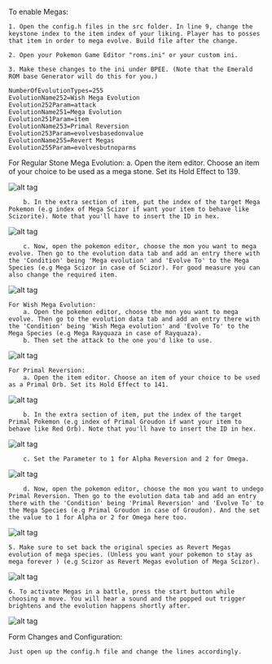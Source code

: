 
To enable Megas:

	1. Open the config.h files in the src folder. In line 9, change the keystone index to the item index of your liking. Player has to posses that item in order to mega evolve. Build file after the change.

	2. Open your Pokemon Game Editor "roms.ini" or your custom ini.

	3. Make these changes to the ini under BPEE. (Note that the Emerald ROM base Generator will do this for you.)
	
	NumberOfEvolutionTypes=255
	EvolutionName252=Wish Mega Evolution
	Evolution252Param=attack
	EvolutionName251=Mega Evolution
	Evolution251Param=item
	EvolutionName253=Primal Reversion
	Evolution253Param=evolvesbasedonvalue
	EvolutionName255=Revert Megas
	Evolution255Param=evolvesbutnoparms

	
For Regular Stone Mega Evolution:
		a. Open the item editor. Choose an item of your choice to be used as a mega stone. Set its Hold Effect to 139.

![alt tag](https://raw.githubusercontent.com/Gamer2020/PokemonGameEditor/master/Screenshots/SettingUpEmEN/hold.png)
		
		b. In the extra section of item, put the index of the target Mega Pokemon (e.g index of Mega Scizor if want your item to behave like Scizorite). Note that you'll have to insert the ID in hex.
		
![alt tag](https://raw.githubusercontent.com/Gamer2020/PokemonGameEditor/master/Screenshots/SettingUpEmEN/extra.png)
		
		c. Now, open the pokemon editor, choose the mon you want to mega evolve. Then go to the evolution data tab and add an entry there with the 'Condition' being 'Mega evolution' and 'Evolve To' to the Mega Species (e.g Mega Scizor in case of Scizor). For good measure you can also change the required item.
		
![alt tag](https://raw.githubusercontent.com/Gamer2020/PokemonGameEditor/master/Screenshots/SettingUpEmEN/evo.png)
		
	For Wish Mega Evolution:
		a. Open the pokemon editor, choose the mon you want to mega evolve. Then go to the evolution data tab and add an entry there with the 'Condition' being 'Wish Mega evolution' and 'Evolve To' to the Mega Species (e.g Mega Rayquaza in case of Rayquaza).
		b. Then set the attack to the one you'd like to use.
		
![alt tag](https://raw.githubusercontent.com/Gamer2020/PokemonGameEditor/master/Screenshots/SettingUpEmEN/wish.png)

	For Primal Reversion:
		a. Open the item editor. Choose an item of your choice to be used as a Primal Orb. Set its Hold Effect to 141.
		
![alt tag](https://raw.githubusercontent.com/Gamer2020/PokemonGameEditor/master/Screenshots/SettingUpEmEN/hold2.png)

		b. In the extra section of item, put the index of the target Primal Pokemon (e.g index of Primal Groudon if want your item to behave like Red Orb). Note that you'll have to insert the ID in hex.
		
![alt tag](https://raw.githubusercontent.com/Gamer2020/PokemonGameEditor/master/Screenshots/SettingUpEmEN/extra.png)

		c. Set the Parameter to 1 for Alpha Reversion and 2 for Omega.
		
![alt tag](https://raw.githubusercontent.com/Gamer2020/PokemonGameEditor/master/Screenshots/SettingUpEmEN/param.png)

		d. Now, open the pokemon editor, choose the mon you want to undego Primal Reversion. Then go to the evolution data tab and add an entry there with the 'Condition' being 'Primal Reversion' and 'Evolve To' to the Mega Species (e.g Primal Groudon in case of Groudon). And the set the value to 1 for Alpha or 2 for Omega here too.
		
![alt tag](https://raw.githubusercontent.com/Gamer2020/PokemonGameEditor/master/Screenshots/SettingUpEmEN/prime.png)

	5. Make sure to set back the original species as Revert Megas evolution of mega species. (Unless you want your pokemon to stay as mega forever ) (e.g Scizor as Revert Megas evolution of Mega Scizor).
	
![alt tag](https://raw.githubusercontent.com/Gamer2020/PokemonGameEditor/master/Screenshots/SettingUpEmEN/revert.png)

	6. To activate Megas in a battle, press the start button while choosing a move. You will hear a sound and the popped out trigger brightens and the evolution happens shortly after.
	
![alt tag](https://raw.githubusercontent.com/Gamer2020/PokemonGameEditor/master/Screenshots/SettingUpEmEN/mega.png)


Form Changes and Configuration:

	Just open up the config.h file and change the lines accordingly.
